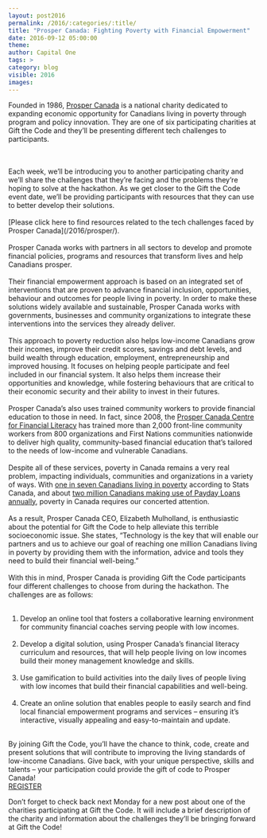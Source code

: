 ```yaml
---
layout: post2016
permalink: /2016/:categories/:title/
title: "Prosper Canada: Fighting Poverty with Financial Empowerment"
date: 2016-09-12 05:00:00
theme:
author: Capital One
tags: >
category: blog
visible: 2016
images:
---
```

Founded in 1986, <a href="http://prospercanada.org/" target="_blank">Prosper Canada</a> is a national charity dedicated to expanding economic opportunity for Canadians living in poverty through program and policy innovation. 
They are one of six participating charities at Gift the Code and they’ll be presenting different tech challenges to participants.
<!--more-->
<br />
<br />
Each week, we’ll be introducing you to another participating charity and we’ll share the challenges that they’re facing and the problems they’re hoping to solve at the hackathon. 
As we get closer to the Gift the Code event date, we’ll be providing participants with resources that they can use to better develop their solutions. 
<br />
<br />
[Please click here to find resources related to the tech challenges faced by Prosper Canada](/2016/prosper/).
<br />
<br />
Prosper Canada works with partners in all sectors to develop and promote financial policies, programs and resources that transform lives and help Canadians prosper. 
<br />
<br />
Their financial empowerment approach is based on an integrated set of interventions that are proven to advance financial inclusion, opportunities, behaviour and outcomes for people 
living in poverty. In order to make these solutions widely available and sustainable, Prosper Canada works with governments, businesses and community organizations to integrate 
these interventions into the services they already deliver.
<br />
<br />
This approach to poverty reduction also helps low-income Canadians grow their incomes, improve their credit scores, savings and debt levels, and build wealth through education, 
employment, entrepreneurship and improved housing. It focuses on helping people participate and feel included in our financial system. It also helps them increase their 
opportunities and knowledge, while fostering behaviours that are critical to their economic security and their ability to invest in their futures.
<br />
<br />
Prosper Canada’s also uses trained community workers to provide financial education to those in need. In fact, since 2008, the 
<a href="http://prospercanada.org/Our-Work/Centre-for-Financial-Literacy.aspx" target="_blank">Prosper Canada Centre for Financial Literacy</a> 
has trained more than 2,000 front-line community workers from 800 organizations and First Nations communities nationwide to deliver high quality, community-based financial 
education that’s tailored to the needs of low-income and vulnerable Canadians.
<br />
<br />
Despite all of these services, poverty in Canada remains a very real problem, impacting individuals, communities and organizations in a variety of 
ways. With <a href="http://www.cwp-csp.ca/poverty/just-the-facts/" target="_blank">one in seven 
Canadians living in poverty</a> according to Stats Canada, and about <a href="http://momentum.org/files/Publications/Real-Cost-Payday-Lending.pdf" target="_blank">two million Canadians 
making use of Payday Loans annually</a>, poverty in Canada requires our concerted attention.
<br />
<br />
As a result, Prosper Canada CEO, Elizabeth Mulholland, is enthusiastic about the potential for Gift the Code to help alleviate this terrible socioeconomic issue. She states, 
“Technology is the key that will enable our partners and us to achieve our goal of reaching one million Canadians living in poverty by providing them with the information, 
advice and tools they need to build their financial well-being.”
<br />
<br />
With this in mind, Prosper Canada is providing Gift the Code participants four different challenges to choose from during the hackathon. The challenges are as follows:
<br />
<br />
<ol>
<li>Develop an online tool that fosters a collaborative learning environment for community financial coaches serving people with low incomes.<br /><br /></li>
<li>Develop a digital solution, using Prosper Canada’s financial literacy curriculum and resources, that will help people living on low incomes build their money management knowledge and skills.<br /><br /></li>
<li>Use gamification to build activities into the daily lives of people living with low incomes that build their financial capabilities and well-being.<br /><br /></li>
<li>Create an online solution that enables people to easily search and find local financial empowerment programs and services – ensuring it’s interactive, visually appealing and easy-to-maintain and update.<br /><br /></li>
</ol>
By joining Gift the Code, you’ll have the chance to think, code, create and present solutions that will contribute to improving the living standards of low-income Canadians. 
Give back, with your unique perspective, skills and talents – your participation could provide the gift of code to Prosper Canada!
<br />

<div class="center link"><a href="https://www.hackworks.com/giftthecode" class="register-now">REGISTER</a></div>

Don’t forget to check back next Monday for a new post about one of the charities participating at Gift the Code. It will include a brief description of the charity and information about the challenges they’ll be bringing forward at Gift the Code! 
